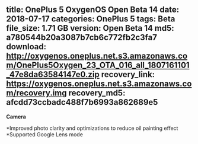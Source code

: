 title: OnePlus 5 OxygenOS Open Beta 14
date: 2018-07-17
categories: OnePlus 5
tags: Beta
file_size: 1.71 GB
version: Open Beta 14
md5: a780544b20a3087b7cb6c772fb2c3fa7
download: http://oxygenos.oneplus.net.s3.amazonaws.com/OnePlus5Oxygen_23_OTA_016_all_1807161101_47e8da63584147e0.zip
recovery_link: https://oxygenos.oneplus.net.s3.amazonaws.com/recovery.img
recovery_md5: afcdd73ccbadc488f7b6993a862689e5
---
**Camera**

*Improved photo clarity and optimizations to reduce oil painting effect
*Supported Google Lens mode
